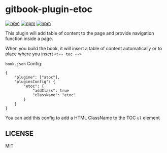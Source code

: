 # gitbook-plugin-etoc

[![npm](https://img.shields.io/npm/v/gitbook-plugin-etoc.svg?style=plastic)](https://npmjs.org/package/gitbook-plugin-etoc) [![npm](https://img.shields.io/npm/dm/gitbook-plugin-etoc.svg?style=plastic)](https://npmjs.org/package/gitbook-plugin-etec) [![npm](https://img.shields.io/npm/dt/gitbook-plugin-atoc.svg?style=plastic)](https://npmjs.org/package/gitbook-plugin-etoc)

This plugin will add table of content to the page and provide navigation function inside a page.

When you build the book, it will insert a table of content automatically or to place where you insert `<!-- toc -->`

`book.json` Config:

```
{
	"plugine": ["atoc"],
	"pluginsConfig": {
		"etoc": {
			"addClass": true
			"className": "etoc"
		}
	}
}
```

You can add this config to add a HTML ClassName to the TOC `ul` element

## LICENSE

MIT

